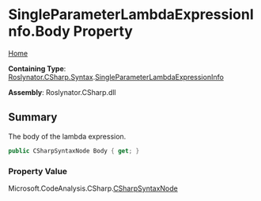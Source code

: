 # SingleParameterLambdaExpressionInfo\.Body Property <a name="_Top"></a>

[Home](../../../../../README.md)

**Containing Type**: [Roslynator.CSharp.Syntax](../../README.md#_Top)\.[SingleParameterLambdaExpressionInfo](../README.md#_Top)

**Assembly**: Roslynator\.CSharp\.dll

## Summary

The body of the lambda expression\.

```csharp
public CSharpSyntaxNode Body { get; }
```

### Property Value

Microsoft\.CodeAnalysis\.CSharp\.[CSharpSyntaxNode](https://docs.microsoft.com/en-us/dotnet/api/microsoft.codeanalysis.csharp.csharpsyntaxnode)

